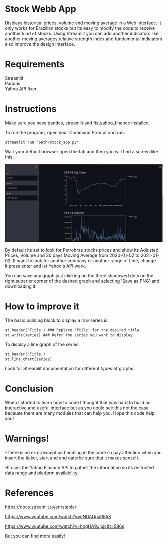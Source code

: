 # Stock Webb App

Displays historical prices, volume and moving average in a Web interface. It only works for Brazilian stocks but its easy to modify the code to receive another kind of stocks. Using Streamlit you can add another indicators like another moving averages,relative strength index and fundamental indicators also improve the design interface.  

# Requirements

Streamlit  
Pandas  
Yahoo API fixer  

# Instructions

Make sure you have pandas, streamlit and fix_yahoo_finance installed.

To run the program, open your Command Prompt and run:
```{r}
streamlit run "path/stock_app.py"
```

Wait your default browser open the tab and then you will find a screen like this:

![What is this](screenshot.png)

By default its set to look for Petrobras stocks prices and show its Adjusted Prices, Volume and 30 days Moving Average from 2020-01-02 to 2021-01-02. If want to look for another company or another range of time, change it,press enter and let Yahoo's API work.

You can save any graph just clicking on the three shadowed dots on the right superior corner of the desired graph and selecting 'Save as PNG' and downloading it.

# How to improve it

The basic building block to display a raw series is:

```{r}
st.header('Title') ### Replace 'Ttile' for the desired title
st.write(series) ### Refer the series you want to display
```

To display a line graph of the series:

```{r}
st.header('Title')
st.line_chart(series)
```

Look for Streamlit documentation for different types of graphs.

# Conclusion

When I started to learn how to code I thought that was hard to build an interactive and useful interface but as you could see this not the case because there are many modules that can help you. Hope this code help you!

# Warnings!

-There is no error/exception handling in the code so pay attention when you insert the ticker, start and end date(be sure that it makes sense!).

-It uses the Yahoo Finance API to gather the information so its restricted data range and platform availability.

# References


https://docs.streamlit.io/en/stable/

https://www.youtube.com/watch?v=eNDADqa9858

https://www.youtube.com/watch?v=hngHA9Jjbjc&t=586s

But you can find more easily!



